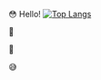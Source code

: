 😳 Hello!
[![Top Langs](https://github-readme-stats.vercel.app/api/top-langs/?username=seeya00&layout=compact)](https://github.com/seeya00/github-readme-stats)

🥳

🤔

😅
